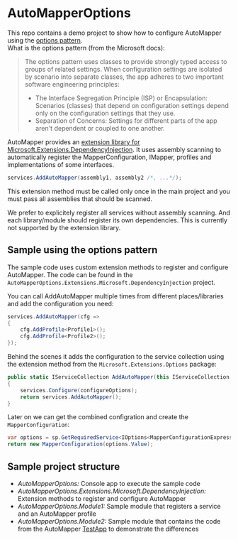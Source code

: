 # AutoMapperOptions
This repo contains a demo project to show how to configure AutoMapper using the [options pattern](https://docs.microsoft.com/en-us/aspnet/core/fundamentals/configuration/options?view=aspnetcore-3.1).  
What is the options pattern (from the Microsoft docs):
> The options pattern uses classes to provide strongly typed access to groups of related settings. When configuration settings are isolated by scenario into separate classes, the app adheres to two important software engineering principles:
> * The Interface Segregation Principle (ISP) or Encapsulation: Scenarios (classes) that depend on configuration settings depend only on the configuration settings that they use.
> * Separation of Concerns: Settings for different parts of the app aren't dependent or coupled to one another.

AutoMapper provides an [extension library for Microsoft.Extensions.DependencyInjection](https://github.com/AutoMapper/AutoMapper.Extensions.Microsoft.DependencyInjection).
It uses assembly scanning to automatically register the MapperConfiguration, IMapper, profiles and implementations of some interfaces.
```cs
services.AddAutoMapper(assembly1, assembly2 /*, ...*/);
```
This extension method must be called only once in the main project and you must pass all assemblies that should be scanned.

We prefer to explicitely register all services without assembly scanning. And each library/module should register its own dependencies.
This is currently not supported by the extension library.

## Sample using the options pattern
The sample code uses custom extension methods to register and configure AutoMapper. The code can be found in the `AutoMapperOptions.Extensions.Microsoft.DependencyInjection` project.

You can call AddAutoMapper multiple times from different places/libraries and add the configuration you need:
```cs
services.AddAutoMapper(cfg =>
{
    cfg.AddProfile<Profile1>();
    cfg.AddProfile<Profile2>();
});
```

Behind the scenes it adds the configuration to the service collection using the extension method from the `Microsoft.Extensions.Options` package:
```cs
public static IServiceCollection AddAutoMapper(this IServiceCollection services, Action<MapperConfigurationExpression> configureOptions)
{
    services.Configure(configureOptions);
    return services.AddAutoMapper();
}
```

Later on we can get the combined configration and create the `MapperConfiguration`:
```cs
var options = sp.GetRequiredService<IOptions<MapperConfigurationExpression>>();
return new MapperConfiguration(options.Value);
```

## Sample project structure
- *AutoMapperOptions:* Console app to execute the sample code
- *AutoMapperOptions.Extensions.Microsoft.DependencyInjection:* Extension methods to register and configure AutoMapper
- *AutoMapperOptions.Module1:* Sample module that registers a service and an AutoMapper profile
- *AutoMapperOptions.Module2:* Sample module that contains the code from the AutoMapper [TestApp](https://github.com/AutoMapper/AutoMapper.Extensions.Microsoft.DependencyInjection/tree/master/src/TestApp) to demonstrate the differences